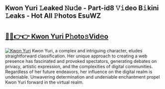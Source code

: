 ## Kwon Yuri 𝙻eaked 𝙽u𝚍e - Part-id8 𝚅𝚒deo B𝚒kini 𝙻eaks - Hot All 𝙿hotos EsuWZ

# <h2><a href="http://ld4dr8.urlbe.top/?page=Kwon+Yuri">🔗🔗👉👉 Kwon Yuri P𝚑oto𝚜Vid𝚎o</a></h2>

[![Kwon Yuri](https://i.imgur.com/eBuTRDB.gif)](http://ld4dr8.urlbe.top/?page=Kwon+Yuri)
Kwon Yuri, a complex and intriguing character, eludes straightforward classification. Her unique approach to creating a web presence has fascinated and provoked spectators, generating debates on privacy, artistic expression, and the complexities of digital communities. Regardless of her future endeavors, her influence on the digital realm is undeniable. Unwavering determination and undeniable enchantment propel Kwon Yuri forward in the virtual realm.
